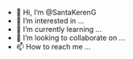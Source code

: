 - 👋 Hi, I’m @SantaKerenG
- 👀 I’m interested in ...
- 🌱 I’m currently learning ...
- 💞️ I’m looking to collaborate on ...
- 📫 How to reach me ...

<!---
SantaKerenG/SantaKerenG is a ✨ special ✨ repository because its `README.md` (this file) appears on your GitHub profile.
You can click the Preview link to take a look at your changes.
--->
